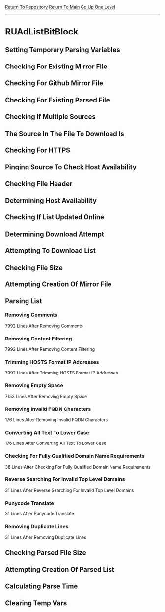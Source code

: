 [Return To Repository](https://github.com/bast69/piholeparser/)
[Return To Main](https://github.com/bast69/piholeparser/blob/master/RecentRunLogs/Mainlog.md)
[Go Up One Level](https://github.com/bast69/piholeparser/blob/master/RecentRunLogs/TopLevelScripts/30-Processing-External-Blacklists.md)
____________________________________
# RUAdListBitBlock
## Setting Temporary Parsing Variables
## Checking For Existing Mirror File
## Checking For Github Mirror File
## Checking For Existing Parsed File
## Checking If Multiple Sources
## The Source In The File To Download Is
## Checking For HTTPS
## Pinging Source To Check Host Availability
## Checking File Header
## Determining Host Availability
## Checking If List Updated Online
## Determining Download Attempt
## Attempting To Download List
## Checking File Size
## Attempting Creation Of Mirror File
## Parsing List
### Removing Comments
7992 Lines After Removing Comments
### Removing Content Filtering
7992 Lines After Removing Content Filtering
### Trimming HOSTS Format IP Addresses
7992 Lines After Trimming HOSTS Format IP Addresses
### Removing Empty Space
7153 Lines After Removing Empty Space
### Removing Invalid FQDN Characters
176 Lines After Removing Invalid FQDN Characters
### Converting All Text To Lower Case
176 Lines After Converting All Text To Lower Case
### Checking For Fully Qualified Domain Name Requirements
38 Lines After Checking For Fully Qualified Domain Name Requirements
### Reverse Searching For Invalid Top Level Domains
31 Lines After Reverse Searching For Invalid Top Level Domains
### Punycode Translate
31 Lines After Punycode Translate
### Removing Duplicate Lines
31 Lines After Removing Duplicate Lines
## Checking Parsed File Size
## Attempting Creation Of Parsed List
## Calculating Parse Time
## Clearing Temp Vars
